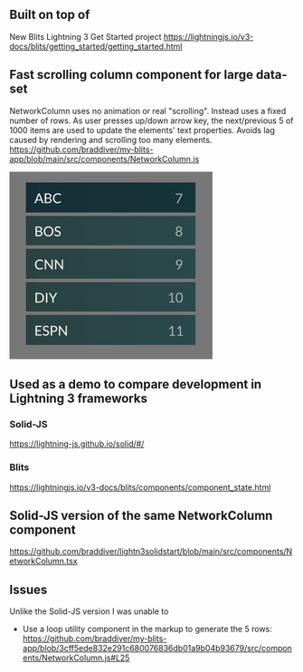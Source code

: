 ## Built on top of

New Blits Lightning 3 Get Started project
https://lightningjs.io/v3-docs/blits/getting_started/getting_started.html

## Fast scrolling column component for large data-set

NetworkColumn uses no animation or real "scrolling". Instead uses a fixed number of rows. As user presses up/down arrow key, the next/previous 5 of 1000 items are used to update the elements' text properties. Avoids lag caused by rendering and scrolling too many elements.
https://github.com/braddiver/my-blits-app/blob/main/src/components/NetworkColumn.js

![NetworkColumn](screenshot.jpg)

## Used as a demo to compare development in Lightning 3 frameworks

### Solid-JS

https://lightning-js.github.io/solid/#/

### Blits

https://lightningjs.io/v3-docs/blits/components/component_state.html

## Solid-JS version of the same NetworkColumn component

https://github.com/braddiver/lightn3solidstart/blob/main/src/components/NetworkColumn.tsx

## Issues

Unlike the Solid-JS version I was unable to

- Use a loop utility component in the markup to generate the 5 rows:
  https://github.com/braddiver/my-blits-app/blob/3cff5ede832e291c680076836db01a9b04b93679/src/components/NetworkColumn.js#L25
